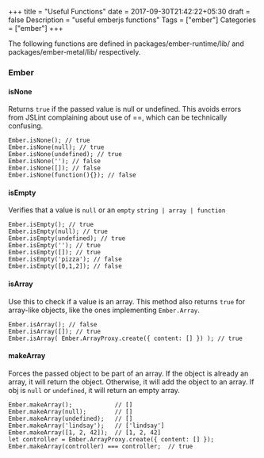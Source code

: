 +++
    title = "Useful Functions"
    date = 2017-09-30T21:42:22+05:30
    draft = false
    Description = "useful emberjs functions"
    Tags = ["ember"]
    Categories = ["ember"]
+++

The following functions are defined in packages/ember-runtime/lib/ and packages/ember-metal/lib/ respectively.

### Ember

#### isNone

Returns `true` if the passed value is null or undefined.  This avoids errors from JSLint complaining about use of ==, which can be technically confusing.

```
Ember.isNone(); // true
Ember.isNone(null); // true
Ember.isNone(undefined); // true
Ember.isNone(''); // false
Ember.isNone([]); // false
Ember.isNone(function(){}); // false
```

#### isEmpty

 Verifies that a value is `null` or an `empty` `string | array | function`

```
Ember.isEmpty(); // true
Ember.isEmpty(null); // true
Ember.isEmpty(undefined); // true
Ember.isEmpty(''); // true
Ember.isEmpty([]); // true
Ember.isEmpty('pizza'); // false
Ember.isEmpty([0,1,2]); // false
```

#### isArray

Use this to check if a value is an array. This method also returns `true` for array-like objects, like the ones implementing `Ember.Array`.

```
Ember.isArray(); // false
Ember.isArray([]); // true
Ember.isArray( Ember.ArrayProxy.create({ content: [] }) ); // true
```


####  makeArray

Forces the passed object to be part of an array. If the object is already an array, it will return the object. Otherwise, it will add the object to an array. If obj is `null` or `undefined`, it will return an empty array.

 ```
 Ember.makeArray();            // []
 Ember.makeArray(null);        // []
 Ember.makeArray(undefined);   // []
 Ember.makeArray('lindsay');   // ['lindsay']
 Ember.makeArray([1, 2, 42]);  // [1, 2, 42]
 let controller = Ember.ArrayProxy.create({ content: [] });
 Ember.makeArray(controller) === controller;  // true
 ```
